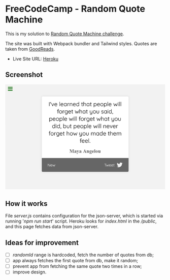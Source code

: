 # FreeCodeCamp - Random Quote Machine

This is my solution to [Random Quote Machine challenge](https://www.freecodecamp.org/learn/front-end-development-libraries/front-end-development-libraries-projects/build-a-random-quote-machine).

The site was built with Webpack bundler and Tailwind styles.
Quotes are taken from [GoodReads](https://www.goodreads.com/quotes).

- Live Site URL: [Heroku](https://fcc-quote-machine.herokuapp.com/)

## Screenshot

![](./screenshot.png)

## How it works

File *server.js* contains configuration for the json-server, which is started via running '*npm run start*' script. Heroku looks for *index.html* in the */public*, and this page fetches data from json-server.

## Ideas for improvement

- [ ] *randomId* range is hardcoded, fetch the number of quotes from db;
- [ ] app always fetches the first quote from db, make it random;
- [ ] prevent app from fetching the same quote two times in a row;
- [ ] improve design.